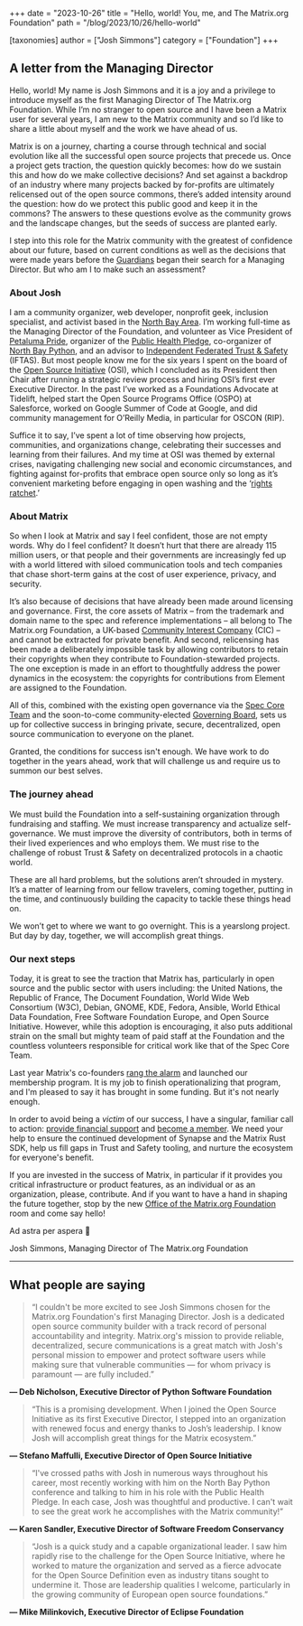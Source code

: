+++
date = "2023-10-26"
title = "Hello, world! You, me, and The Matrix.org Foundation"
path = "/blog/2023/10/26/hello-world"

[taxonomies]
author = ["Josh Simmons"]
category = ["Foundation"]
+++

## A letter from the Managing Director

Hello, world! My name is Josh Simmons and it is a joy and a privilege to introduce myself as the first Managing Director of The Matrix.org Foundation. While I’m no stranger to open source and I have been a Matrix user for several years, I am new to the Matrix community and so I’d like to share a little about myself and the work we have ahead of us.

<!-- more -->

Matrix is on a journey, charting a course through technical and social evolution like all the successful open source projects that precede us. Once a project gets traction, the question quickly becomes: how do we sustain this and how do we make collective decisions? And set against a backdrop of an industry where many projects backed by for-profits are ultimately relicensed out of the open source commons, there’s added intensity around the question: how do we protect this public good and keep it in the commons? The answers to these questions evolve as the community grows and the landscape changes, but the seeds of success are planted early.

I step into this role for the Matrix community with the greatest of confidence about our future, based on current conditions as well as the decisions that were made years before the [Guardians](https://matrix.org/about#the-guardians) began their search for a Managing Director. But who am I to make such an assessment?

### About Josh

I am a community organizer, web developer, nonprofit geek, inclusion specialist, and activist based in the [North Bay Area](https://josh.link/bliss). I’m working full-time as the Managing Director of the Foundation, and volunteer as Vice President of [Petaluma Pride](https://petalumapride.org/), organizer of the [Public Health Pledge](https://publichealthpledge.com/), co-organizer of [North Bay Python](https://northbaypython.org/), and an advisor to [Independent Federated Trust & Safety](https://iftas.org/) (IFTAS). But most people know me for the six years I spent on the board of the [Open Source Initiative](https://opensource.org/) (OSI), which I concluded as its President then Chair after running a strategic review process and hiring OSI’s first ever Executive Director. In the past I’ve worked as a Foundations Advocate at Tidelift, helped start the Open Source Programs Office (OSPO) at Salesforce, worked on Google Summer of Code at Google, and did community management for O’Reilly Media, in particular for OSCON (RIP).

Suffice it to say, I’ve spent a lot of time observing how projects, communities, and organizations change, celebrating their successes and learning from their failures. And my time at OSI was themed by external crises, navigating challenging new social and economic circumstances, and fighting against for-profits that embrace open source only so long as it’s convenient marketing before engaging in open washing and the ‘[rights ratchet](https://meshedinsights.com/2021/02/02/rights-ratchet/).’

### About Matrix

So when I look at Matrix and say I feel confident, those are not empty words. Why do I feel confident? It doesn’t hurt that there are already 115 million users, or that people and their governments are increasingly fed up with a world littered with siloed communication tools and tech companies that chase short-term gains at the cost of user experience, privacy, and security.

It’s also because of decisions that have already been made around licensing and governance. First, the core assets of Matrix – from the trademark and domain name to the spec and reference implementations – all belong to The Matrix.org Foundation, a UK-based [Community Interest Company](https://matrix.org/about#legal-details) (CIC) – and cannot be extracted for private benefit. And second, relicensing has been made a deliberately impossible task by allowing contributors to retain their copyrights when they contribute to Foundation-stewarded projects. The one exception is made in an effort to thoughtfully address the power dynamics in the ecosystem: the copyrights for contributions from Element are assigned to the Foundation.

All of this, combined with the existing open governance via the [Spec Core Team](https://matrix.org/about#the-spec-core-team) and the soon-to-come community-elected [Governing Board](https://matrix.org/membership), sets us up for collective success in bringing private, secure, decentralized, open source communication to everyone on the planet.

Granted, the conditions for success isn't enough. We have work to do together in the years ahead, work that will challenge us and require us to summon our best selves.

### The journey ahead

We must build the Foundation into a self-sustaining organization through fundraising and staffing. We must increase transparency and actualize self-governance. We must improve the diversity of contributors, both in terms of their lived experiences and who employs them. We must rise to the challenge of robust Trust & Safety on decentralized protocols in a chaotic world. 

These are all hard problems, but the solutions aren’t shrouded in mystery. It’s a matter of learning from our fellow travelers, coming together, putting in the time, and continuously building the capacity to tackle these things head on.

We won’t get to where we want to go overnight. This is a yearslong project. But day by day, together, we will accomplish great things.

### Our next steps

Today, it is great to see the traction that Matrix has, particularly in open source and the public sector with users including: the United Nations, the Republic of France, The Document Foundation, World Wide Web Consortium (W3C), Debian, GNOME, KDE, Fedora, Ansible, World Ethical Data Foundation, Free Software Foundation Europe, and Open Source Initiative. However, while this adoption is encouraging, it also puts additional strain on the small but mighty team of paid staff at the Foundation and the countless volunteers responsible for critical work like that of the Spec Core Team.

Last year Matrix's co-founders [rang the alarm](https://matrix.org/blog/2022/12/01/funding-matrix-via-the-matrix-org-foundation/) and launched our membership program. It is my job to finish operationalizing that program, and I'm pleased to say it has brought in some funding. But it's not nearly enough.

In order to avoid being a _victim_ of our success, I have a singular, familiar call to action: [provide financial support](https://matrix.org/support/) and [become a member](https://matrix.org/membership/). We need your help to ensure the continued development of Synapse and the Matrix Rust SDK, help us fill gaps in Trust and Safety tooling, and nurture the ecosystem for everyone's benefit.

If you are invested in the success of Matrix, in particular if it provides you critical infrastructure or product features, as an individual or as an organization, please, contribute. And if you want to have a hand in shaping the future together, stop by the new [Office of the Matrix.org Foundation](https://matrix.to/#/#foundation-office:matrix.org) room and come say hello!

Ad astra per aspera 🚀

Josh Simmons, Managing Director of The Matrix.org Foundation

---

## What people are saying

> “I couldn't be more excited to see Josh Simmons chosen for the Matrix.org Foundation's first Managing Director. Josh is a dedicated open source community builder with a track record of personal accountability and integrity. Matrix.org's mission to provide reliable, decentralized, secure communications is a great match with Josh's personal mission to empower and protect software users while making sure that vulnerable communities — for whom privacy is paramount — are fully included.”

**— Deb Nicholson, Executive Director of Python Software Foundation**

> “This is a promising development. When I joined the Open Source Initiative as its first Executive Director, I stepped into an organization with renewed focus and energy thanks to Josh’s leadership. I know Josh will accomplish great things for the Matrix ecosystem.”

**— Stefano Maffulli, Executive Director of Open Source Initiative**

> “I've crossed paths with Josh in numerous ways throughout his career, most recently working with him on the North Bay Python conference and talking to him in his role with the Public Health Pledge. In each case, Josh was thoughtful and productive. I can't wait to see the great work he accomplishes with the Matrix community!”

**— Karen Sandler, Executive Director of Software Freedom Conservancy**

> “Josh is a quick study and a capable organizational leader. I saw him rapidly rise to the challenge for the Open Source Initiative, where he worked to mature the organization and served as a fierce advocate for the Open Source Definition even as industry titans sought to undermine it. Those are leadership qualities I welcome, particularly in the growing community of European open source foundations.”

**— Mike Milinkovich, Executive Director of Eclipse Foundation**